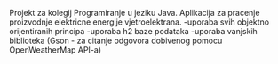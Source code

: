 Projekt za kolegij Programiranje u jeziku Java. Aplikacija za pracenje proizvodnje elektricne energije vjetroelektrana.
-uporaba svih objektno orijentiranih principa
-uporaba h2 baze podataka
-uporaba vanjskih biblioteka (Gson - za citanje odgovora dobivenog pomocu OpenWeatherMap API-a)
